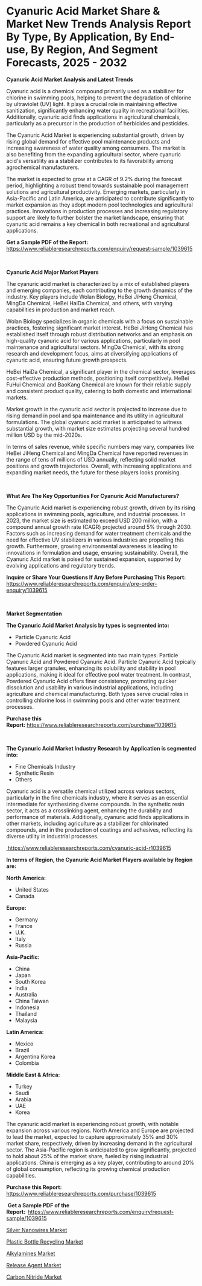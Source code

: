 <p><h1>Cyanuric Acid Market Share & Market New Trends Analysis Report By Type, By Application, By End-use, By Region, And Segment Forecasts, 2025 - 2032</h1></p><p><strong>Cyanuric Acid Market Analysis and Latest Trends</strong></p>
<p><p>Cyanuric acid is a chemical compound primarily used as a stabilizer for chlorine in swimming pools, helping to prevent the degradation of chlorine by ultraviolet (UV) light. It plays a crucial role in maintaining effective sanitization, significantly enhancing water quality in recreational facilities. Additionally, cyanuric acid finds applications in agricultural chemicals, particularly as a precursor in the production of herbicides and pesticides.</p><p>The Cyanuric Acid Market is experiencing substantial growth, driven by rising global demand for effective pool maintenance products and increasing awareness of water quality among consumers. The market is also benefiting from the expanding agricultural sector, where cyanuric acid's versatility as a stabilizer contributes to its favorability among agrochemical manufacturers.</p><p>The market is expected to grow at a CAGR of 9.2% during the forecast period, highlighting a robust trend towards sustainable pool management solutions and agricultural productivity. Emerging markets, particularly in Asia-Pacific and Latin America, are anticipated to contribute significantly to market expansion as they adopt modern pool technologies and agricultural practices. Innovations in production processes and increasing regulatory support are likely to further bolster the market landscape, ensuring that cyanuric acid remains a key chemical in both recreational and agricultural applications.</p></p>
<p><strong>Get a Sample PDF of the Report:&nbsp;</strong> <a href="https://www.reliableresearchreports.com/enquiry/request-sample/1039615?utm_campaign=13&utm_medium=2&utm_source=Github&utm_content=ia&utm_term=02042025&utm_id=cyanuric-acid">https://www.reliableresearchreports.com/enquiry/request-sample/1039615</a></p>
<p>&nbsp;</p>
<p><strong>Cyanuric Acid Major Market Players</strong></p>
<p><p>The cyanuric acid market is characterized by a mix of established players and emerging companies, each contributing to the growth dynamics of the industry. Key players include Wolan Biology, HeBei JiHeng Chemical, MingDa Chemical, HeBei HaiDa Chemical, and others, with varying capabilities in production and market reach.</p><p>Wolan Biology specializes in organic chemicals with a focus on sustainable practices, fostering significant market interest. HeBei JiHeng Chemical has established itself through robust distribution networks and an emphasis on high-quality cyanuric acid for various applications, particularly in pool maintenance and agricultural sectors. MingDa Chemical, with its strong research and development focus, aims at diversifying applications of cyanuric acid, ensuring future growth prospects. </p><p>HeBei HaiDa Chemical, a significant player in the chemical sector, leverages cost-effective production methods, positioning itself competitively. HeBei FuHui Chemical and BaoKang Chemical are known for their reliable supply and consistent product quality, catering to both domestic and international markets.</p><p>Market growth in the cyanuric acid sector is projected to increase due to rising demand in pool and spa maintenance and its utility in agricultural formulations. The global cyanuric acid market is anticipated to witness substantial growth, with market size estimates projecting several hundred million USD by the mid-2020s. </p><p>In terms of sales revenue, while specific numbers may vary, companies like HeBei JiHeng Chemical and MingDa Chemical have reported revenues in the range of tens of millions of USD annually, reflecting solid market positions and growth trajectories. Overall, with increasing applications and expanding market needs, the future for these players looks promising.</p></p>
<p>&nbsp;</p>
<p><strong>What Are The Key Opportunities For Cyanuric Acid Manufacturers?</strong></p>
<p><p>The Cyanuric Acid market is experiencing robust growth, driven by its rising applications in swimming pools, agriculture, and industrial processes. In 2023, the market size is estimated to exceed USD 200 million, with a compound annual growth rate (CAGR) projected around 5% through 2030. Factors such as increasing demand for water treatment chemicals and the need for effective UV stabilizers in various industries are propelling this growth. Furthermore, growing environmental awareness is leading to innovations in formulation and usage, ensuring sustainability. Overall, the Cyanuric Acid market is poised for sustained expansion, supported by evolving applications and regulatory trends.</p></p>
<p><strong>Inquire or Share Your Questions If Any Before Purchasing This Report:</strong> <a href="https://www.reliableresearchreports.com/enquiry/pre-order-enquiry/1039615?utm_campaign=13&utm_medium=2&utm_source=Github&utm_content=ia&utm_term=02042025&utm_id=cyanuric-acid">https://www.reliableresearchreports.com/enquiry/pre-order-enquiry/1039615</a></p>
<p>&nbsp;</p>
<p><strong>Market Segmentation</strong></p>
<p><strong>The Cyanuric Acid Market Analysis by types is segmented into:</strong></p>
<p><ul><li>Particle Cyanuric Acid</li><li>Powdered Cyanuric Acid</li></ul></p>
<p><p>The Cyanuric Acid market is segmented into two main types: Particle Cyanuric Acid and Powdered Cyanuric Acid. Particle Cyanuric Acid typically features larger granules, enhancing its solubility and stability in pool applications, making it ideal for effective pool water treatment. In contrast, Powdered Cyanuric Acid offers finer consistency, promoting quicker dissolution and usability in various industrial applications, including agriculture and chemical manufacturing. Both types serve crucial roles in controlling chlorine loss in swimming pools and other water treatment processes.</p></p>
<p><strong>Purchase this Report:&nbsp;</strong><a href="https://www.reliableresearchreports.com/purchase/1039615?utm_campaign=13&utm_medium=2&utm_source=Github&utm_content=ia&utm_term=02042025&utm_id=cyanuric-acid">https://www.reliableresearchreports.com/purchase/1039615</a></p>
<p>&nbsp;</p>
<p><strong>The Cyanuric Acid Market Industry Research by Application is segmented into:</strong></p>
<p><ul><li>Fine Chemicals Industry</li><li>Synthetic Resin</li><li>Others</li></ul></p>
<p><p>Cyanuric acid is a versatile chemical utilized across various sectors, particularly in the fine chemicals industry, where it serves as an essential intermediate for synthesizing diverse compounds. In the synthetic resin sector, it acts as a crosslinking agent, enhancing the durability and performance of materials. Additionally, cyanuric acid finds applications in other markets, including agriculture as a stabilizer for chlorinated compounds, and in the production of coatings and adhesives, reflecting its diverse utility in industrial processes.</p></p>
<p><a href="https://www.reliableresearchreports.com/cyanuric-acid-r1039615?utm_campaign=13&utm_medium=2&utm_source=Github&utm_content=ia&utm_term=02042025&utm_id=cyanuric-acid">&nbsp;https://www.reliableresearchreports.com/cyanuric-acid-r1039615</a></p>
<p><strong>In terms of Region, the Cyanuric Acid Market Players available by Region are:</strong></p>
<p>
    <p> <strong> North America: </strong>
        <ul>
            <li>United States</li>
            <li>Canada</li>
        </ul>
        </p> 
    <p> <strong> Europe: </strong>
        <ul>
            <li>Germany</li>
            <li>France</li>
            <li>U.K.</li>
            <li>Italy</li>
            <li>Russia</li>
        </ul>
        </p> 
    <p> <strong> Asia-Pacific: </strong>
        <ul>
            <li>China</li>
            <li>Japan</li>
            <li>South Korea</li>
            <li>India</li>
            <li>Australia</li>
            <li>China Taiwan</li>
            <li>Indonesia</li>
            <li>Thailand</li>
            <li>Malaysia</li>
        </ul>
        </p> 
    <p> <strong> Latin America: </strong>
        <ul>
            <li>Mexico</li>
            <li>Brazil</li>
            <li>Argentina Korea</li>
            <li>Colombia</li>
        </ul>
        </p> 
    <p> <strong> Middle East & Africa: </strong>
        <ul>
            <li>Turkey</li>
            <li>Saudi</li>
            <li>Arabia</li>
            <li>UAE</li>
            <li>Korea</li>
        </ul>
    </p>
    </p>
<p><p>The cyanuric acid market is experiencing robust growth, with notable expansion across various regions. North America and Europe are projected to lead the market, expected to capture approximately 35% and 30% market share, respectively, driven by increasing demand in the agricultural sector. The Asia-Pacific region is anticipated to grow significantly, projected to hold about 25% of the market share, fueled by rising industrial applications. China is emerging as a key player, contributing to around 20% of global consumption, reflecting its growing chemical production capabilities.</p></p>
<p><strong>Purchase this Report: </strong><a href="https://www.reliableresearchreports.com/purchase/1039615?utm_campaign=13&utm_medium=2&utm_source=Github&utm_content=ia&utm_term=02042025&utm_id=cyanuric-acid">https://www.reliableresearchreports.com/purchase/1039615</a></p>
<p>&nbsp;<strong>Get a Sample PDF of the Report:&nbsp;&nbsp;</strong><a href="https://www.reliableresearchreports.com/enquiry/request-sample/1039615?utm_campaign=13&utm_medium=2&utm_source=Github&utm_content=ia&utm_term=02042025&utm_id=cyanuric-acid">https://www.reliableresearchreports.com/enquiry/request-sample/1039615</a></p>
<p><strong></strong></p>
<p><p><a href="https://github.com/welidaeisya/Market-Research-Report-List-1/blob/main/silver-nanowires-market.md?utm_campaign=13&utm_medium=2&utm_source=Github&utm_content=ia&utm_term=02042025&utm_id=cyanuric-acid">Silver Nanowires Market</a></p><p><a href="https://github.com/kumusdadlas/Market-Research-Report-List-1/blob/main/plastic-bottle-recycling-market.md?utm_campaign=13&utm_medium=2&utm_source=Github&utm_content=ia&utm_term=02042025&utm_id=cyanuric-acid">Plastic Bottle Recycling Market</a></p><p><a href="https://github.com/donsonjupa/Market-Research-Report-List-1/blob/main/alkylamines-market.md?utm_campaign=13&utm_medium=2&utm_source=Github&utm_content=ia&utm_term=02042025&utm_id=cyanuric-acid">Alkylamines Market</a></p><p><a href="https://github.com/zhininzacher/Market-Research-Report-List-1/blob/main/release-agent-market.md?utm_campaign=13&utm_medium=2&utm_source=Github&utm_content=ia&utm_term=02042025&utm_id=cyanuric-acid">Release Agent Market</a></p><p><a href="https://github.com/kumusdadlas/Market-Research-Report-List-1/blob/main/carbon-nitride-market.md?utm_campaign=13&utm_medium=2&utm_source=Github&utm_content=ia&utm_term=02042025&utm_id=cyanuric-acid">Carbon Nitride Market</a></p></p>